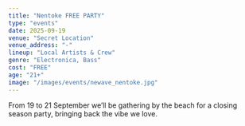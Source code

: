 ```yaml
---
title: "Nentoke FREE PARTY"
type: "events"
date: 2025-09-19
venue: "Secret Location"
venue_address: "-"
lineup: "Local Artists & Crew"
genre: "Electronica, Bass"
cost: "FREE"
age: "21+"
image: "/images/events/newave_nentoke.jpg"
---
```

From 19 to 21 September we’ll be gathering by the beach for a closing season party, bringing back the vibe we love.
